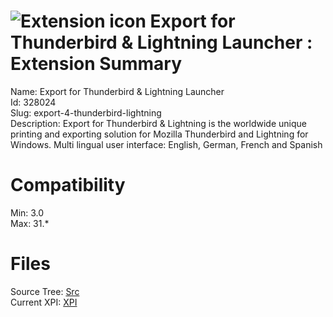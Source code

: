 # ![Extension icon](https://addons.thunderbird.net/user-media/addon_icons/328/328024-64.png?modified=1321581101) Export for Thunderbird & Lightning Launcher : Extension Summary

Name: Export for Thunderbird & Lightning Launcher  
Id: 328024  
Slug: export-4-thunderbird-lightning  
Description: Export for Thunderbird &amp; Lightning is the worldwide unique printing and exporting solution for Mozilla Thunderbird and Lightning for Windows.
Multi lingual user interface: English, German, French and Spanish
  

# Compatibility
Min: 3.0  
Max: 31.*  

# Files

Source Tree: [Src](C:/Dev/Thunderbird/ThunderKdB/xall/xOther/328024-export-4-thunderbird-lightning/src)  
Current XPI: [XPI](C:/Dev/Thunderbird/ThunderKdB/xall/xOther/328024-export-4-thunderbird-lightning/xpi)  



